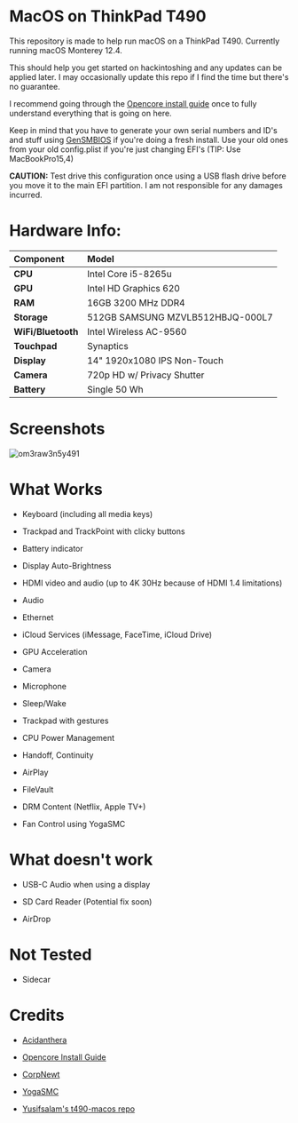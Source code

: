 # MacOS on ThinkPad T490

This repository is made to help run macOS on a ThinkPad T490. Currently running macOS Monterey 12.4.

This should help you get started on hackintoshing and any updates can be applied later. I may occasionally update this repo if I find the time but there's no guarantee.

I recommend going through the [Opencore install guide](https://dortania.github.io/OpenCore-Install-Guide/) once to fully understand everything that is going on here. 

Keep in mind that you have to generate your own serial numbers and ID's and stuff using [GenSMBIOS](https://github.com/corpnewt/GenSMBIOS) if you're doing a fresh install. Use your old ones from your old config.plist if you're just changing EFI's (TIP: Use MacBookPro15,4)

**CAUTION:** Test drive this configuration once using a USB flash drive before you move it to the main EFI partition. I am not responsible for any damages incurred.

# **Hardware Info:**

|**Component**|**Model**|
|:-|:-|
|**CPU**|Intel Core i5-8265u|
|**GPU**|Intel HD Graphics 620|
|**RAM**|16GB 3200 MHz DDR4|
|**Storage** |512GB SAMSUNG MZVLB512HBJQ-000L7|
|**WiFi/Bluetooth**|Intel Wireless AC-9560|
|**Touchpad**|Synaptics|
|**Display**|14" 1920x1080 IPS Non-Touch|
|**Camera**|720p HD w/ Privacy Shutter|
|**Battery**|Single 50 Wh|

# Screenshots
 ![om3raw3n5y491](https://user-images.githubusercontent.com/83172580/173219466-1c9b0e97-0acf-49cd-b23c-3d1e025d5de7.png)

# What Works

* Keyboard (including all media keys)

* Trackpad and TrackPoint with clicky buttons

* Battery indicator

* Display Auto-Brightness

* HDMI video and audio (up to 4K 30Hz because of HDMI 1.4 limitations)

* Audio

* Ethernet

* iCloud Services (iMessage, FaceTime, iCloud Drive)

* GPU Acceleration

* Camera

* Microphone

* Sleep/Wake

* Trackpad with gestures

* CPU Power Management

* Handoff, Continuity

* AirPlay

* FileVault

* DRM Content (Netflix, Apple TV+)

* Fan Control using YogaSMC

# What doesn't work

* USB-C Audio when using a display

* SD Card Reader (Potential fix soon)

* AirDrop

# Not Tested

* Sidecar

# Credits

* [Acidanthera](https://github.com/acidanthera)

* [Opencore Install Guide](https://dortania.github.io/OpenCore-Install-Guide/)

* [CorpNewt](https://github.com/corpnewt)

* [YogaSMC](https://github.com/zhen-zen/YogaSMC)

* [Yusifsalam's t490-macos repo](https://github.com/yusifsalam/t490-macos)
